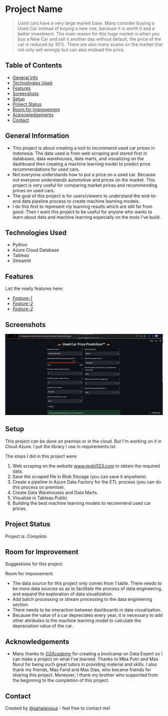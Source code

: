 # Project Name
> Used cars have a very large market base. Many consider buying a Used Car instead of buying a new one, because it is worth it and a better investment.
The main reason for this huge market is when you buy a New Car and sell it another day without default, the price of the car is reduced by 30%.
There are also many scams on the market that not only sell wrongly but can also mislead the price.


## Table of Contents
* [General Info](#general-information)
* [Technologies Used](#technologies-used)
* [Features](#features)
* [Screenshots](#screenshots)
* [Setup](#setup)
* [Project Status](#project-status)
* [Room for Improvement](#room-for-improvement)
* [Acknowledgements](#acknowledgements)
* [Contact](#contact)



## General Information
- This project is about creating a tool to recommend used car prices in Indonesia. The data used is from web scraping and stored first in databases, data warehouses, data marts, and visualizing on the dashboard then creating a machine learning model to predict price recommendations for used cars.
- Not everyone understands how to put a price on a used car. Because not everyone understands automotive and prices on the market. This project is very useful for comparing market prices and recommending prices on used cars.
- The goal of this project is for users/viewers to understand the end-to-end data pipeline process to create machine learning models.
- I do this first to represent my learning results which are still far from good. Then I want this project to be useful for anyone who wants to learn about data and machine learning especially on the tools I've build.



## Technologies Used
- Python 
- Azure Cloud Database
- Tableau 
- Streamlit 


## Features
List the ready features here:
- [_Feature-1_](https://public.tableau.com/app/profile/sahalajosuasinaga/viz/UsedCarsExecutiveOverview_sjsinaga/ExecutiveOverviewDashboard)
- [_Feature-2_](https://public.tableau.com/app/profile/sahalajosuasinaga/viz/UsedCarsExploratoryAnalysis_sjsinaga/ExploratoryDataAnalysis)
- [_Feature-2_](https://public.tableau.com/app/profile/sahalajosuasinaga/viz/UsedCarsDetailOverview_sjsinaga/DetailOverviewDashboard)


## Screenshots
![Example screenshot](./img/Untitled.png)



## Setup
This project can be done on premise or in the cloud. But I'm working on it in Cloud Azure. I put the library I use in requirements.txt.


The steps I did in this project were:
1. Web scraping on the website www.mobil123.com to obtain the required data.
2. Save the scraped file in Blob Storage (you can save it anywhere).
3. Create a pipeline in Azure Data Factory for the ETL process (you can do this process on premise).
4. Create Data Warehouses and Data Marts.
5. Visualize in Tableau Public
6. Building the best machine learning models to recommend used car prices.

## Project Status
Project is: _Complete_


## Room for Improvement
Suggestions for this project.

Room for improvement:
- The data source for this project only comes from 1 table. There needs to be more data sources so as to facilitate the process of data engineering, and expand the exploration of data visualization.
- Add batch processing or stream processing to the data engineering section.
- There needs to be interaction between dashboards in data visualization.
- Because the value of a car depreciates every year, it is necessary to add other attributes to the machine learning model to calculate the depreciation value of the car.


## Acknowledgements
- Many thanks to [_G2Academy_](https://www.g2academy.co) for creating a bootcamp on Data Expert so I can make a project on what I've learned. Thanks to Mba Putri and Mas Nurul for being such great tutors in providing material and skills. I also thank my friends, Mas Farid and Mas Dias, who became friends for sharing this project. Moreover, I thank my brother who supported from the beginning to the completion of this project.


## Contact
Created by [@sahalajosua](https://www.linkedin.com/in/sahala-josua-sinaga-7721a61b7/) - feel free to contact me!
